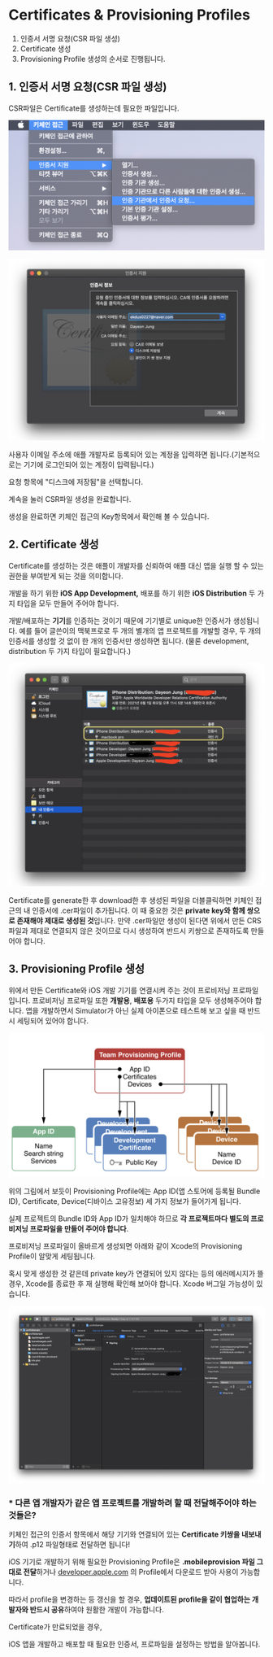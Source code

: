 # Certificates & Provisioning Profiles

1. 인증서 서명 요청(CSR 파일 생성)
2. Certificate 생성
3. Provisioning Profile 생성의 순서로 진행됩니다.

## 1. 인증서 서명 요청(CSR 파일 생성)

CSR파일은 Certificate를 생성하는데 필요한 파일입니다.

![Certificates%20&%20Provisioning%20Profiles%201a1f5a64bb4145faa38be88686dcde4a/_2020-07-06__11.32.24.png](Certificates%20&%20Provisioning%20Profiles%201a1f5a64bb4145faa38be88686dcde4a/_2020-07-06__11.32.24.png)

![Certificates%20&%20Provisioning%20Profiles%201a1f5a64bb4145faa38be88686dcde4a/_2020-07-06__11.32.47.png](Certificates%20&%20Provisioning%20Profiles%201a1f5a64bb4145faa38be88686dcde4a/_2020-07-06__11.32.47.png)

사용자 이메일 주소에 애플 개발자로 등록되어 있는 계정을 입력하면 됩니다.(기본적으로는 기기에 로그인되어 있는 계정이 입력됩니다.)

요청 항목에 "디스크에 저장됨"을 선택합니다.

계속을 눌러 CSR파일 생성을 완료합니다.

생성을 완료하면 키체인 접근의 Key항목에서 확인해 볼 수 있습니다.

## 2. Certificate 생성

Certificate를 생성하는 것은 애플이 개발자를 신뢰하여 애플 대신 앱을 실행 할 수 있는 권한을 부여받게 되는 것을 의미합니다.

개발을 하기 위한 **iOS App Development,** 배포를 하기 위한 **iOS Distribution** 두 가지 타입을 모두 만들어 주어야 합니다.

개발/배포하는 **기기**를 인증하는 것이기 때문에 기기별로 unique한 인증서가 생성됩니다. 예를 들어 글쓴이의 맥북프로로 두 개의 별개의 앱 프로젝트를 개발할 경우, 두 개의 인증서를 생성할 것 없이 한 개의 인증서만 생성하면 됩니다. (물론 development, distribution 두 가지 타입이 필요합니다.)

![Certificates%20&%20Provisioning%20Profiles/_2020-07-06__11.33.44.png](Certificates%20&%20Provisioning%20Profiles/_2020-07-06__11.33.44.png)

Certificate를 generate한 후 download한 후 생성된 파일을 더블클릭하면 키체인 접근의 내 인증서에 .cer파일이 추가됩니다. 이 때 중요한 것은 **private key와 함께 쌍으로 존재해야 제대로 생성된 것**입니다. 만약 .cer파일만 생성이 된다면 위에서 만든 CRS파일과 제대로 연결되지 않은 것이므로 다시 생성하여 반드시 키쌍으로 존재하도록 만들어야 합니다.

## 3. Provisioning Profile 생성

위에서 만든 Certificate와 iOS 개발 기기를 연결시켜 주는 것이 프로비저닝 프로파일 입니다. 프로비저닝 프로파일 또한 **개발용**, **배포용** 두가지 타입을 모두 생성해주어야 합니다. 앱을 개발하면서 Simulator가 아닌 실제 아이폰으로 테스트해 보고 싶을 때 반드시 세팅되어 있어야 합니다.

![Certificates%20&%20Provisioning%20Profiles/_2020-07-06__11.34.21.png](Certificates%20&%20Provisioning%20Profiles/_2020-07-06__11.34.21.png)

위의 그림에서 보듯이 Provisioning Profile에는 App ID(앱 스토어에 등록될 Bundle ID), Certificate, Device(디바이스 고유정보) 세 가지 정보가 들어가게 됩니다.

실제 프로젝트의 Bundle ID와 App ID가 일치해야 하므로 **각 프로젝트마다 별도의 프로비저닝 프로파일을 만들어 주어야 합니다**.

프로비저닝 프로파일이 올바르게 생성되면 아래와 같이 Xcode의 Provisioning Profile이 알맞게 세팅됩니다.

혹시 맞게 생성한 것 같은데 private key가 연결되어 있지 않다는 등의 에러메시지가 뜰 경우, Xcode를 종료한 후 재 실행해 확인해 보아야 합니다. Xcode 버그일 가능성이 있습니다.

![Certificates%20&%20Provisioning%20Profiles/_2020-07-06__11.34.51.png](Certificates%20&%20Provisioning%20Profiles/_2020-07-06__11.34.51.png)

### * 다른 앱 개발자가 같은 앱 프로젝트를 개발하려 할 때 전달해주어야 하는 것들은?

키체인 접근의 인증서 항목에서 해당 기기와 연결되어 있는 **Certificate 키쌍을 내보내기**하여 .p12 파일형태로 전달하면 됩니다!

iOS 기기로 개발하기 위해 필요한 Provisioning Profile은 **.mobileprovision 파일 그대로 전달**하거나 [developer.apple.com](http://developer.apple.com/) 의 Profile에서 다운로드 받아 사용이 가능합니다.

따라서 profile을 변경하는 등 갱신을 할 경우, **업데이트된 profile을 같이 협업하는 개발자와 반드시 공유**하여야 원활한 개발이 가능합니다.

Certificate가 만료되었을 경우, 

iOS 앱을 개발하고 배포할 때 필요한 인증서, 프로파일을 설정하는 방법을 알아봅니다.
